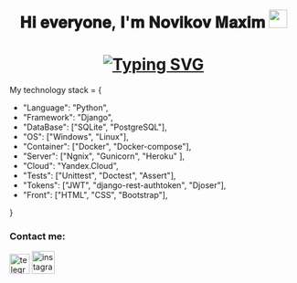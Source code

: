 <h1 align="center">𝐇𝐢 𝐞𝐯𝐞𝐫𝐲𝐨𝐧𝐞, 𝐈'𝐦 𝐍𝐨𝐯𝐢𝐤𝐨𝐯 𝐌𝐚𝐱𝐢𝐦
<img src="https://github.com/blackcater/blackcater/raw/main/images/Hi.gif" height="32"/></h1>

<h1 align="center"><a href="https://git.io/typing-svg"><img src="https://readme-typing-svg.demolab.com?font=Fira+Code&pause=1000&color=04ADFFA1&background=00000000&width=435&lines=and+i'm+Python+developer" alt="Typing SVG" /></a></h1>

My technology stack = {
- "Language": "Python",
- "Framework": "Django",
- "DataBase": \["SQLite", "PostgreSQL"],
- "OS": \["Windows", "Linux"],
- "Container": \["Docker", "Docker-compose"],
- "Server": \["Ngnix", "Gunicorn", "Heroku" ],
- "Cloud": "Yandex.Cloud",
- "Tests": \["Unittest", "Doctest", "Assert"],
- "Tokens": \["JWT", "django-rest-authtoken", "Djoser"],
- "Front": \["HTML", "CSS", "Bootstrap"],

 }
### Contact me:

[<img src='https://parspng.com/wp-content/uploads/2021/10/telgrampng.parspng.com-2.png' alt='telegram' height='35'>](https://t.me/MaximNovikow)
[<img src='https://www.freepngimg.com/thumb/social_media/74310-instagram-icons-media-computer-social-logo.png' alt='instagram' height='40'>](https://www.instagram.com/kamyshanovv/)
